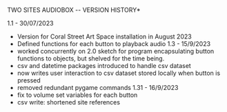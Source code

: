 TWO SITES AUDIOBOX -- VERSION HISTORY*

1.1 - 30/07/2023
- Version for Coral Street Art Space installation in August 2023
- Defined functions for each button to playback audio
1.3 - 15/9/2023
- worked concurrently on 2.0 sketch for program encapsulating button functions to objects, but shelved for the time being. 
- csv and datetime packages introduced to handle csv dataset
- now writes user interaction to csv dataset stored locally when button is pressed
- removed redundant pygame commands
1.31 - 16/9/2023
- fix to volume set variables for each button
- csv write: shortened site references
